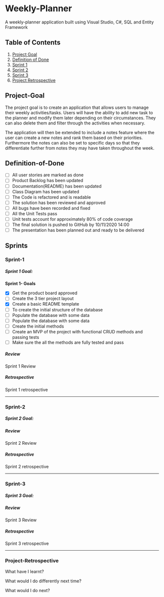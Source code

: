 # Weekly-Planner
A weekly-planner application built using Visual Studio, C#, SQL and Entity Framework

## Table of Contents

1. [Project Goal](#Project-Goal)
2. [Definition of Done](#Definition-of-Done)
3. [Sprint 1](#Sprint-1)
4. [Sprint 2](#Sprint-2)
5. [Sprint 3](#Sprint-3)
6. [Project Retrospective](#Project-Retrospective)



## Project-Goal

The project goal is to create an application that allows users to manage their weekly activities/tasks. Users will have the ability to add new task to the planner and modify them later depending on their circumstances. They can also delete them and filter through the activities when necessary. 

The application will then be extended to include a notes feature where the user can create a new notes and rank them based on their priorities. Furthermore the notes can also be set to specific days so that they differentiate further from notes they may have taken throughout the week. 

## Definition-of-Done

- [ ]  All user stories are marked as done
- [ ]  Product Backlog has been updated
- [ ]  Documentation(README) has been updated
- [ ]  Class Diagram has been updated
- [ ]  The Code is refactored and is readable
- [ ] The solution has been reviewed and approved
- [ ] All bugs have been recorded and fixed
- [ ] All the Unit Tests pass
- [ ] Unit tests account for approximately 80% of code coverage
- [ ] The final solution is pushed to GitHub by 10/11/2020 14:00
- [ ]  The presentation has been planned out and ready to be delivered  

## Sprints

### Sprint-1

##### Sprint 1 Goal:

**Sprint 1- Goals**
- [x] Get the product board approved
- [ ] Create the 3 tier project layout
- [x] Create a basic README template
- [ ] To create the initial structure of the database
- [ ] Populate the database with some data
- [ ] Populate the database with some data
- [ ] Create the initial methods
- [ ] Create an MVP of the project with functional CRUD methods and passing tests
- [ ] Make sure the all the methods are fully tested and pass

##### Review

Sprint 1 Review

##### Retrospective

Sprint 1 retrospective

---

### Sprint-2

##### Sprint 2 Goal:



##### Review

Sprint 2 Review

##### Retrospective

Sprint 2 retrospective

---

### Sprint-3

##### Sprint 3 Goal:



##### Review

Sprint 3 Review

##### Retrospective

Sprint 3 retrospective

---

### Project-Retrospective

What have I learnt?

What would I do differently next time?

What would I do next?


